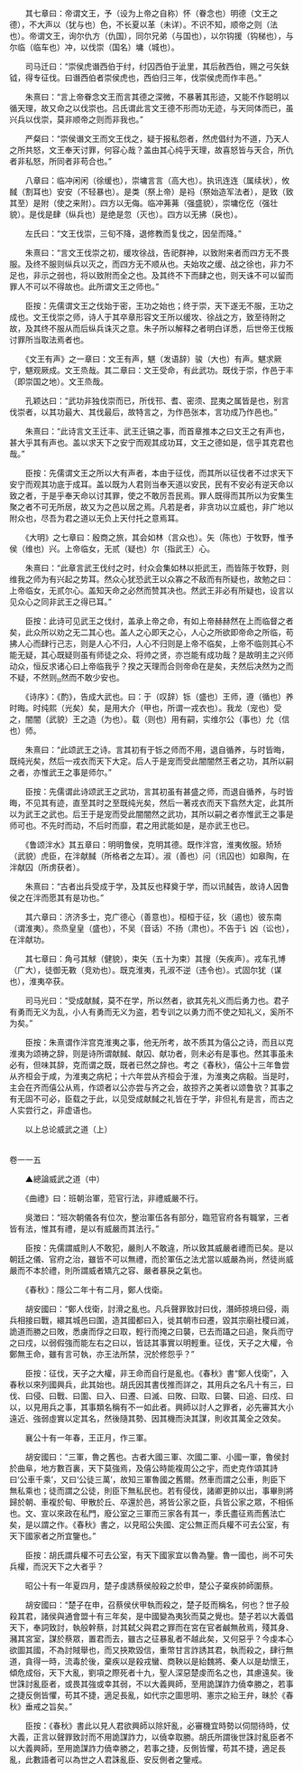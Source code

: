 <!-- { "loadSidebar": true } -->
　　其七章曰：帝谓文王，予（设为上帝之自称）怀（眷念也）明德（文王之德），不大声以（犹与也）色，不长夏以革（未详）。不识不知，顺帝之则（法也）。帝谓文王，询尔仇方（仇国），同尔兄弟（与国也），以尔钩援（钩梯也），与尔临（临车也）冲，以伐崇（国名）墉（城也）。

　　司马迁曰：“崇侯虎谮西伯于纣，纣囚西伯于泚里，其后赦西伯，赐之弓矢鈇钺，得专征伐。曰谮西伯者崇侯虎也，西伯归三年，伐崇侯虎而作丰邑。”

　　朱熹曰：“言上帝眷念文王而言其德之深微，不暴著其形迹，又能不作聪明以循天理，故又命之以伐崇也。吕氏谓此言文王德不形而功无迹，与天同体而已，虽兴兵以伐崇，莫非顺帝之则而非我也。”

　　严粲曰：“崇侯谮文王而文王伐之，疑于报私怨者，然虎倡纣为不道，乃天人之所共怒，文王奉天讨罪，何容心哉？盖由其心纯乎天理，故喜怒皆与天合，所仇者非私怒，所同者非苟合也。”

　　八章曰：临冲闲闲（徐缓也），崇墉言言（高大也）。执讯连连（属续状），攸馘（割耳也）安安（不轻暴也）。是类（祭上帝）是祃（祭始造军法者），是致（致其至）是附（使之来附）。四方以无侮。临冲茀茀（强盛貌），崇墉仡仡（强壮貌）。是伐是肆（纵兵也）是绝是忽（灭也）。四方以无拂（戾也）。

　　左氏曰：“文王伐崇，三旬不降，退修教而复伐之，因垒而降。”

　　朱熹曰：“言文王伐崇之初，缓攻徐战，告祀群神，以致附来者而四方无不畏服。及终不服则纵兵以灭之，而四方无不顺从也。夫始攻之缓、战之徐也，非力不足也，非示之弱也，将以致附而全之也。及其终不下而肆之也，则天诛不可以留而罪人不可以不得故也。此所谓文王之师也。”

　　臣按：先儒谓文王之伐始于密，王功之始也；终于崇，天下遂无不服，王功之成也。文王伐崇之师，诗人于其卒章形容文王所以缓攻、徐战之方，致至待附之故，及其终不服从而后纵兵诛灭之意。朱子所以解释之者明白详悉，后世帝王伐叛讨罪所当取法焉者也。

　　《文王有声》之一章曰：文王有声，魌（发语辞）骏（大也）有声。魌求厥宁，魌观厥成。文王烝哉。其二章曰：文王受命，有此武功。既伐于崇，作邑于丰（即崇国之地）。文王烝哉。

　　孔颖达曰：“武功非独伐崇而已，所伐邗、耆、密须、昆夷之属皆是也，别言伐崇者，以其功最大、其伐最后，故特言之，为作邑张本，言功成乃作邑也。”

　　朱熹曰：“此诗言文王迁丰、武王迁镐之事，而首章推本之曰文王之有声也，甚大乎其有声也。盖以求天下之安宁而观其成功耳，文王之德如是，信乎其克君也哉。”

　　臣按：先儒谓文王之所以大有声者，本由于征伐，而其所以征伐者不过求天下安宁而观其功底于成耳。盖以既为人君则当奉天道以安民，民有不安必有逆天命以致之者，于是乎奉天命以讨其罪，使之不敢厉吾民焉。罪人既得而其所以为安集生聚之者不可无所居，故又为之邑以居之焉。凡若是者，非贪功以立威也，非广地以附众也，尽吾为君之道以无负上天付托之意焉耳。

　　《大明》之七章曰：殷商之旅，其会如林（言众也）。矢（陈也）于牧野，惟予侯（维也）兴。上帝临女，无贰（疑也）尔（指武王）心。

　　朱熹曰：“此章言武王伐纣之时，纣众会集如林以拒武王，而皆陈于牧野，则维我之师为有兴起之势耳。然众心犹恐武王以众寡之不敌而有所疑也，故勉之曰：上帝临女，无贰尔心。盖知天命之必然而赞其决也。然武王非必有所疑也，设言以见众心之同非武王之得已耳。”

　　臣按：此诗可见武王之伐纣，盖承上帝之命，有如上帝赫赫然在上而临督之者矣，此众所以劝之无二其心也。盖人之心即天之心，人心之所欲即帝命之所临，苟拂人心而肆行己志，则是人心不归，人心不归则是上帝不临矣，上帝不临则其心不能无疑，其心既疑则虽有师徒之众、将帅之贤，亦岂能有成功哉？是故明主之兴师动众，恒反求诸心曰上帝临我乎？揆之天理而合则帝命在是矣，夫然后决然为之而不疑，不然则然而不敢少安也。

　　《诗序》：《酌》，告成大武也。曰：于（叹辞）铄（盛也）王师，遵（循也）养时晦。时纯熙（光矣）矣，是用大介（甲也，所谓一戎衣也）。我龙（宠也）受之，闇闇（武貌）王之造（为也）。载（则也）用有嗣，实维尔公（事也）允（信也）师。

　　朱熹曰：“此颂武王之诗。言其初有于铄之师而不用，退自循养，与时皆晦，既纯光矣，然后一戎衣而天下大定。后人于是宠而受此闇闇然王者之功，其所以嗣之者，亦惟武王之事是师尔。”

　　臣按：先儒谓此诗颂武王之武功，言其初虽有甚盛之师，而退自循养，与时皆晦，不见其有迹，直至其时之至既纯光矣，然后一著戎衣而天下翕然大定，此其所以为武王之武也。后王于是宠而受此闇闇然之武功，其所以嗣之者亦惟武王之事是师可也。不先时而动，不后时而靡，君之用武能如是，是亦武王也已。

　　《鲁颂泮水》其五章曰：明明鲁侯，克明其德。既作泮宫，淮夷攸服。矫矫（武貌）虎臣，在泮献馘（所格者之左耳）。淑（善也）问（讯囚也）如皋陶，在泮献囚（所虏获者）。

　　朱熹曰：“古者出兵受成于学，及其反也释奠于学，而以讯馘告，故诗人因鲁侯之在泮而愿其有是功也。”

　　其六章曰：济济多士，克广德心（善意也）。桓桓于征，狄（遏也）彼东南（谓淮夷）。烝烝皇皇（盛也），不吴（音话）不扬（肃也）。不告于讠凶（讼也），在泮献功。

　　其七章曰：角弓其觩（健貌），束矢（五十为束）其搜（矢疾声）。戎车孔博（广大），徒御无斁（竞劝也）。既克淮夷，孔淑不逆（违令也）。式固尔犹（谋也），淮夷卒获。

　　司马光曰：“受成献馘，莫不在学，所以然者，欲其先礼义而后勇力也。君子有勇而无义为乱，小人有勇而无义为盗，若专训之以勇力而不使之知礼义，奚所不为矣。”

　　臣按：朱熹谓作泮宫克淮夷之事，他无所考，故不质其为僖公之诗，而且以克淮夷为颂祷之辞，则是诗所谓献馘、献囚、献功者，则未必有是事也。然其事虽未必有，但味其辞，克而谓之既，既者已然之辞也。考之《春秋》，僖公十三年鲁尝从齐桓会于咸，为淮夷之病杞；十六年尝从齐桓会于淮，为淮夷之病殽。当是时，主会在齐而僖公从焉，作颂者以公亦尝与齐之会，故掠齐之美者以颂鲁欤？其事之有无固不可必，臣载之于此，以见受成献馘之礼皆在于学，非但礼有是言，而古之人实尝行之，非虚语也。

　　以上总论威武之道（上）  
　 

卷一一五

　　▲總論威武之道（中）

　　《曲禮》曰：班朝治軍，蒞官行法，非禮威嚴不行。

　　吳澂曰：“班次朝儀各有位次，整治軍伍各有部分，臨蒞官府各有職掌，三者皆有法，惟其有禮，是以有威嚴而其法行。”

　　臣按：先儒謂威則人不敢犯，嚴則人不敢違，所以致其威嚴者禮而已矣。是以朝廷之儀、官府之治，雖皆不可以無禮，而於軍伍之法尤當以威嚴為尚，然徒尚威嚴而不本於禮，則所謂威者矯亢之容、嚴者暴戾之氣也。

　　《春秋》：隱公二年十有二月，鄭人伐衛。

　　胡安國曰：“鄭人伐衛，討滑之亂也。凡兵聲罪致討曰伐，潛師掠境曰侵，兩兵相接曰戰，繯其城邑曰圍，造其國都曰入，徙其朝市曰遷，毀其宗廟社稷曰滅，詭道而勝之曰敗，悉虜而俘之曰取，輕行而掩之曰襲，已去而躡之曰追，聚兵而守之曰戍，以弱假強而能左右之曰以，皆誌其事實以明輕重。征伐，天子之大權，令鄭無王命，雖有言可執，亦王法所禁，況於修怨乎？”

　　臣按：征伐，天子之大權，非王命而自行是亂也。《春秋》書“鄭人伐衛”，入春秋以來列國興兵，此其始也。胡氏因其書伐推而詳之，其用兵之名凡十有三，曰伐、曰侵、曰戰、曰圍、曰入、曰遷、曰滅、曰敗、曰取、曰襲、曰追、曰戍、曰以，以見用兵之事，其事類名稱有不一如此者。興師以討人之罪者，必先審其大小遠近、強弱虛實以定其名，然後隨其勢、因其機而決其謀，則收其萬全之效矣。

　　襄公十有一年春，王正月，作三軍。

　　胡安國曰：“三軍，魯之舊也。古者大國三軍、次國二軍、小國一軍，魯侯封於曲阜，地方數百裏，天下莫強焉，及僖公時能複周公之宇，而史克作頌其詩曰‘公車千乘’，又曰‘公徒三萬’，故知三軍魯國之舊爾。然車而謂之公車，則臣下無私乘也；徒而謂之公徒，則臣下無私民也。若有侵伐，諸卿更帥以出，事畢則將歸於朝、車複於甸、甲散於丘、卒還於邑，將皆公家之臣，兵皆公家之眾，不相係也。文、宣以來政在私門，廢公室之三軍而三家各有其一，季氏盡征焉而舊法亡矣，是以謂之作。《春秋》書之，以見昭公失國、定公無正而兵權不可去公室，有天下國家者之所宜鑒也。”

　　臣按：胡氏謂兵權不可去公室，有天下國家宜以魯為鑒。魯一國也，尚不可失兵權，而況天下之大者乎？

　　昭公十有一年夏四月，楚子虔誘蔡侯般殺之於申，楚公子棄疾帥師圍蔡。

　　胡安國曰：“楚子在申，召蔡侯伏甲執而殺之，楚子貶而稱名，何也？世子般殺其君，諸侯與通會盟十有三年矣，是中國變為夷狄而莫之覺也。楚子若以大義倡天下，奉詞致討，執般幹蔡，討其弑父與君之罪而在宮在官者鹹無赦焉，殘其身、瀦其宮室，謀於蔡眾，置君而去，雖古之征暴亂者不越此矣，又何惡乎？今虔本心欲圖其國，不為討賊舉也，而又挾欺毀信，重幣甘言詐誘其君，執而殺之，肆行無道，貪得一時，流毒於後，棄疾以是殺戎蠻、商鞅以是紿魏將、秦人以是劫懷王，傾危成俗，天下大亂，劉項之際死者十九，聖人深惡楚虔而名之也，其慮遠矣。後世誅討亂臣者，或畏其強或幸其弱，不以大義興師，至用詭謀詐力僥幸勝之，若事之捷反側皆懼，苟其不捷，適足長亂，如代宗之圖思明、憲宗之紿王弁，昧於《春秋》垂戒之旨矣。”

　　臣按：《春秋》書此以見人君欲興師以除奸亂，必審機宜時勢以伺間待時，仗大義，正言以聲罪致討而不用詭謀詐力，以僥幸取勝。胡氏所謂後世誅討亂臣者不以大義興師，至用詭謀詐力僥幸勝之，若事之捷，反側皆懼，苟其不捷，適足長亂，此數語者可以為世之人君誅亂臣、安反側者之鑒戒。

